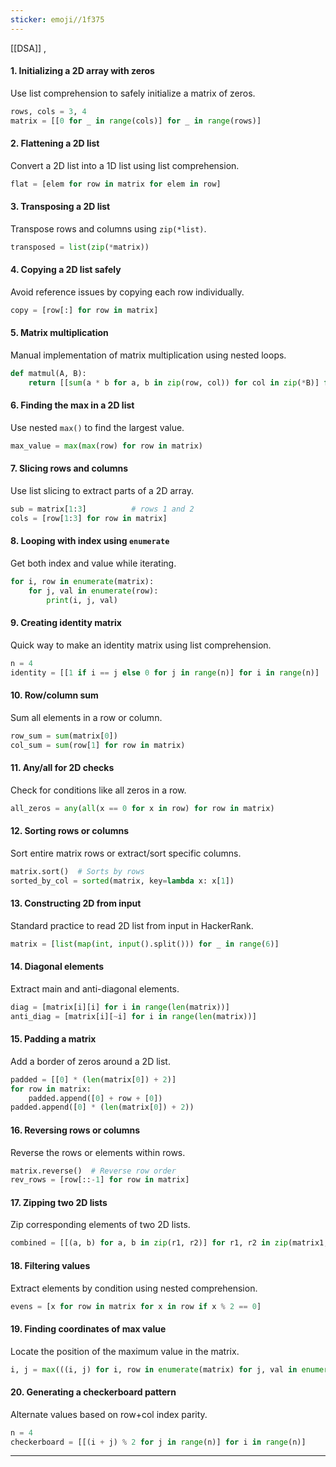 ```yaml
---
sticker: emoji//1f375
---
```

  [[DSA]] , 


#### 1. Initializing a 2D array with zeros
Use list comprehension to safely initialize a matrix of zeros.
```python
rows, cols = 3, 4
matrix = [[0 for _ in range(cols)] for _ in range(rows)]
```
#### 2. Flattening a 2D list
Convert a 2D list into a 1D list using list comprehension.

```python
flat = [elem for row in matrix for elem in row]
```
#### 3. Transposing a 2D list
Transpose rows and columns using `zip(*list)`.
```python
transposed = list(zip(*matrix))
```
#### 4. Copying a 2D list safely
Avoid reference issues by copying each row individually.
```python
copy = [row[:] for row in matrix]
```
#### 5. Matrix multiplication
Manual implementation of matrix multiplication using nested loops.
```python
def matmul(A, B):
    return [[sum(a * b for a, b in zip(row, col)) for col in zip(*B)] for row in A]
```
#### 6. Finding the max in a 2D list
Use nested `max()` to find the largest value.

```python
max_value = max(max(row) for row in matrix)
```
#### 7. Slicing rows and columns
Use list slicing to extract parts of a 2D array.

```python
sub = matrix[1:3]          # rows 1 and 2
cols = [row[1:3] for row in matrix]
```
#### 8. Looping with index using `enumerate`
Get both index and value while iterating.

```python
for i, row in enumerate(matrix):
    for j, val in enumerate(row):
        print(i, j, val)
```
#### 9. Creating identity matrix
Quick way to make an identity matrix using list comprehension.
```python
n = 4
identity = [[1 if i == j else 0 for j in range(n)] for i in range(n)]
```
#### 10. Row/column sum
Sum all elements in a row or column.

```python
row_sum = sum(matrix[0])
col_sum = sum(row[1] for row in matrix)
```
#### 11. Any/all for 2D checks

Check for conditions like all zeros in a row.
```python
all_zeros = any(all(x == 0 for x in row) for row in matrix)
```
#### 12. Sorting rows or columns
Sort entire matrix rows or extract/sort specific columns.
```python
matrix.sort()  # Sorts by rows
sorted_by_col = sorted(matrix, key=lambda x: x[1])
```
#### 13. Constructing 2D from input
Standard practice to read 2D list from input in HackerRank.
```python
matrix = [list(map(int, input().split())) for _ in range(6)]
```
#### 14. Diagonal elements
Extract main and anti-diagonal elements.

```python
diag = [matrix[i][i] for i in range(len(matrix))]
anti_diag = [matrix[i][~i] for i in range(len(matrix))]
```
#### 15. Padding a matrix
Add a border of zeros around a 2D list.

```python
padded = [[0] * (len(matrix[0]) + 2)]
for row in matrix:
    padded.append([0] + row + [0])
padded.append([0] * (len(matrix[0]) + 2))
```
#### 16. Reversing rows or columns
Reverse the rows or elements within rows.
```python
matrix.reverse()  # Reverse row order
rev_rows = [row[::-1] for row in matrix]
```
#### 17. Zipping two 2D lists
Zip corresponding elements of two 2D lists.
```python
combined = [[(a, b) for a, b in zip(r1, r2)] for r1, r2 in zip(matrix1, matrix2)]
```
#### 18. Filtering values
Extract elements by condition using nested comprehension.
```python
evens = [x for row in matrix for x in row if x % 2 == 0]
```
#### 19. Finding coordinates of max value
Locate the position of the maximum value in the matrix.

```python
i, j = max(((i, j) for i, row in enumerate(matrix) for j, val in enumerate(row)), key=lambda x: matrix[x[0]][x[1]])
```
#### 20. Generating a checkerboard pattern
Alternate values based on row+col index parity.
```python
n = 4
checkerboard = [[(i + j) % 2 for j in range(n)] for i in range(n)]
```

---
